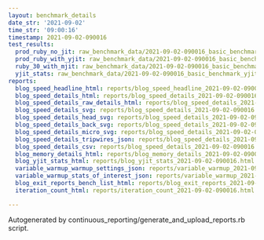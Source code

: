 ```yaml
---
layout: benchmark_details
date_str: '2021-09-02'
time_str: '09:00:16'
timestamp: 2021-09-02-090016
test_results:
  prod_ruby_no_jit: raw_benchmark_data/2021-09-02-090016_basic_benchmark_prod_ruby_no_jit.json
  prod_ruby_with_yjit: raw_benchmark_data/2021-09-02-090016_basic_benchmark_prod_ruby_with_yjit.json
  ruby_30_with_mjit: raw_benchmark_data/2021-09-02-090016_basic_benchmark_ruby_30_with_mjit.json
  yjit_stats: raw_benchmark_data/2021-09-02-090016_basic_benchmark_yjit_stats.json
reports:
  blog_speed_headline_html: reports/blog_speed_headline_2021-09-02-090016.html
  blog_speed_details_html: reports/blog_speed_details_2021-09-02-090016.html
  blog_speed_details_raw_details_html: reports/blog_speed_details_2021-09-02-090016.raw_details.html
  blog_speed_details_svg: reports/blog_speed_details_2021-09-02-090016.svg
  blog_speed_details_head_svg: reports/blog_speed_details_2021-09-02-090016.head.svg
  blog_speed_details_back_svg: reports/blog_speed_details_2021-09-02-090016.back.svg
  blog_speed_details_micro_svg: reports/blog_speed_details_2021-09-02-090016.micro.svg
  blog_speed_details_tripwires_json: reports/blog_speed_details_2021-09-02-090016.tripwires.json
  blog_speed_details_csv: reports/blog_speed_details_2021-09-02-090016.csv
  blog_memory_details_html: reports/blog_memory_details_2021-09-02-090016.html
  blog_yjit_stats_html: reports/blog_yjit_stats_2021-09-02-090016.html
  variable_warmup_warmup_settings_json: reports/variable_warmup_2021-09-02-090016.warmup_settings.json
  variable_warmup_stats_of_interest_json: reports/variable_warmup_2021-09-02-090016.stats_of_interest.json
  blog_exit_reports_bench_list_html: reports/blog_exit_reports_2021-09-02-090016.bench_list.html
  iteration_count_html: reports/iteration_count_2021-09-02-090016.html

---
```

Autogenerated by continuous_reporting/generate_and_upload_reports.rb script.
